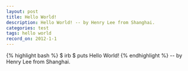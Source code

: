 ```yaml
---
layout: post
title: Hello World!
description: Hello World! -- by Henry Lee from Shanghai.
categories: test
tags: hello world
record_on: 2012-1-1
---
```


{% highlight bash %} 
$ irb
$ puts Hello World!
{% endhighlight %}
-- by Henry Lee from Shanghai.
